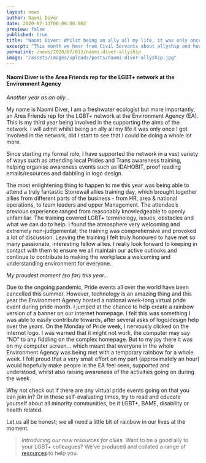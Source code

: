 ```yaml
---
layout: news
author: Naomi Diver
date: 2020-07-13T00:00:00.00Z
preview: false
published: true
title: "Naomi Diver: Whilst being an ally all my life, it was only once I got involved in the network did I start to see that I could be doing a whole lot more"
excerpt: "This month we hear from Civil Servants about allyship and how to be a good ally."
permalink: /news/2020/07/013/naomi-diver-allyship
image: "/assets/images/uploads/posts/naomi-diver-allyship.jpg"
---
```


#### Naomi Diver is the Area Friends rep for the LGBT+ network at the Environment Agency

*Another year as an ally…*

My name is Naomi Diver, I am a freshwater ecologist but more importantly, an Area Friends rep for the LGBT+ network at the Environment Agency (EA). This is my third year being involved in the supporting the aims of the network. I will admit whilst being an ally all my life it was only once I got involved in the network, did I start to see that I could be doing a whole lot more. 

Since starting my formal role, I have supported the network in a vast variety of ways such as attending local Prides and Trans awareness training, helping organise awareness events such as IDAHOBIT, proof reading emails/resources and dabbling in logo design.

The most enlightening thing to happen to me this year was being able to attend a truly fantastic Stonewall allies training day, which brought together allies from different parts of the business - from HR, area & national operations, to team leaders and upper Management. The attendee’s previous experience ranged from reasonably knowledgeable to openly unfamiliar. The training covered LGBT+ terminology, issues, obstacles and what we can do to help. I found the atmosphere very welcoming and extremely non-judgemental; the training was comprehensive and provoked a lot of discussion. Leaving the training I felt truly honoured to have met so many passionate, interesting fellow allies. I really look forward to keeping in contact with them to ensure we all maintain our active outlooks and continue to contribute to making the workplace a welcoming and understanding environment for everyone. 

*My proudest moment (so far) this year…*

Due to the ongoing pandemic, Pride events all over the world have been cancelled this summer. However, technology is an amazing thing and this year the Environment Agency hosted a national week-long virtual pride event during pride month. I jumped at the chance to help create a rainbow version of a banner on our internet homepage. I felt this was something I was able to easily contribute towards, after several asks of logo/design help over the years. On the Monday of Pride week, I nervously clicked on the internet logo. I was warned that it might not work, the computer may say “NO” to any fiddling on the complex homepage. But to my joy there it was on my computer screen… which meant that everyone in the whole Environment Agency was being met with a temporary rainbow for a whole week. I felt proud that a very small effort on my part (approximately an hour) would hopefully make people in the EA feel seen, supported and understood, whilst also raising awareness of the activities going on during the week.

Why not check out if there are any virtual pride events going on that you can join in? Or in these self-evaluating times, try to read and educate yourself about all minority communities, be it LGBT+, BAME, disability or health related. 

Let us all be honest; we all need a little bit of rainbow in our lives at the moment. 
 
> *Introducing our new resources for allies.* Want to be a good ally to your LGBT+ colleagues? We’ve produced and collated a range of [resources](/publication/allies-resources) to help you.
